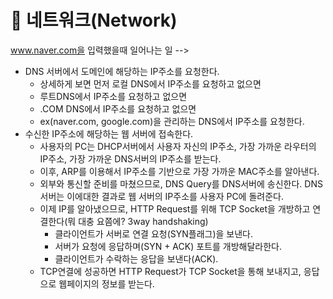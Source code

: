 # 📍 네트워크(Network)

www.naver.com을 입력했을때 일어나는 일
-->
* DNS 서버에서 도메인에 해당하는 IP주소를 요청한다.
    - 상세하게 보면 먼저 로컬 DNS에서 IP주소를 요청하고 없으면
    - 루트DNS에서 IP주소를 요청하고 없으면
    - .COM DNS에서 IP주소를 요청하고 없으면
    - ex(naver.com, google.com)을 관리하는 DNS에서 IP주소를 요청한다.
* 수신한 IP주소에 해당하는 웹 서버에 접속한다.
    - 사용자의 PC는 DHCP서버에서 사용자 자신의 IP주소, 가장 가까운 라우터의 IP주소, 가장 가까운 DNS서버의 IP주소를 받는다.
    - 이후, ARP를 이용해서 IP주소를 기반으로 가장 가까운 MAC주소를 알아낸다.
    - 외부와 통신할 준비를 마쳤으므로, DNS Query를 DNS서버에 송신한다. DNS 서버는 이에대한 결과로 웹 서버의 IP주소를 사용자 PC에 돌려준다.
    - 이제 IP를 알아냈으므로, HTTP Request를 위해 TCP Socket을 개방하고 연결한다(뭐 대충 요쯤에? 3way handshaking)
        - 클라이언트가 서버로 연결 요청(SYN플래그)을 보낸다.
        - 서버가 요청에 응답하며(SYN + ACK) 포트를 개방해달라한다.
        - 클라이언트가 수락하는 응답을 보낸다(ACK).
    - TCP연결에 성공하면 HTTP Request가 TCP Socket을 통해 보내지고, 응답으로 웹페이지의 정보를 받는다.